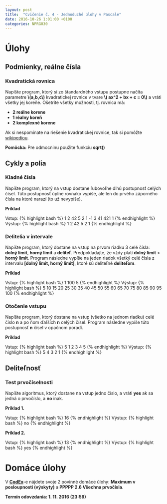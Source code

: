 ```yaml
---
layout: post
title:  "Cvičenie č. 4 - Jednoduché úlohy v Pascale"
date: 2016-10-26 1:01:00 +0100
categories: NPRG030
---
```


# Úlohy

## Podmienky, reálne čísla

### Kvadratická rovnica

Napíšte program, ktorý si zo štandardného vstupu postupne načíta parametre **\\(a,b,c\\)** kvadratickej rovnice v tvare **\\( ax^2 + bx + c = 0\\)** a vráti všetky jej koreňe.
Ošetrite všetky možnosti, tj. rovnica má:

* **2 reálne korene**
* **1 réalny koreň**
* **2 komplexné korene**

Ak si nespomínate na riešenie kvadratickej rovnice, tak si pomôžte [wikipediou](https://cs.wikipedia.org/wiki/Kvadratick%C3%A1_rovnice).

**Pomôcka:** Pre odmocninu použite funkciu **sqrt()**

## Cykly a polia

### Kladné čísla

Napíšte program, ktorý na vstup dostane ľubovoľne dlhú postupnosť celých čísel. Túto postupnosť úplne rovnako vypíše, ale len do prvého záporného čísla na ktoré narazí (to už nevypíše).

**Príklad**

Vstup:
{% highlight bash %}
1 2 42 5 2 1 -1 3 41 421 1
{% endhighlight %}
Výstup:
{% highlight bash %}
1 2 42 5 2 1
{% endhighlight %}

### Delitelia v intervale

Napíšte program, ktorý dostane na vstup na prvom riadku 3 celé čísla: **dolný limit**, **horný limit** a **deliteľ**.
Predpokladajte, že vždy platí **dolný limit** < **horný limit**. Program následne vypíše na jeden riadok všetký celé čísla z intervalu
**[dolný limit, horný limit]**, ktoré sú deliteľné **deliteľom**.

**Príklad**

Vstup:
{% highlight bash %}
1 100 5
{% endhighlight %}
Výstup:
{% highlight bash %}
5 10 15 20 25 30 35 40 45 50 55 60 65 70 75 80 85 90 95 100
{% endhighlight %}

### Otočenie vstupu

Napíšte program, ktorý dostane na vstup (všetko na jednom riadku) celé číslo **n** a po ňom ďaľších **n** celých čísel.
Program následne vypíše túto postupnosť **n** čísel v opačnom poradí.

**Príklad**

Vstup:
{% highlight bash %}
5 1 2 3 4 5
{% endhighlight %}
Výstup:
{% highlight bash %}
5 4 3 2 1
{% endhighlight %}

## Deliteľnosť

### Test prvočíselnosti

Napíšte algoritmus, ktorý dostane na vstup jedno číslo, a vráti **yes** ak sa jedná o prvočíslo, a **no** inak.

**Príklad 1.**

Vstup:
{% highlight bash %}
16
{% endhighlight %}
Výstup:
{% highlight bash %}
no
{% endhighlight %}

**Príklad 2.**

Vstup:
{% highlight bash %}
13
{% endhighlight %}
Výstup:
{% highlight bash %}
yes
{% endhighlight %}

# Domáce úlohy
V **[CodEx](https://codex.ms.mff.cuni.cz/codex-prg/)**-e nájdete svoje 2 povinné domáce úlohy:
**Maximum v posloupnosti (výskyty)** a **PPPPP 2.6 Všechna prvočísla**.

**Termín odovzdania: 1. 11. 2016 (23:59)**
